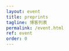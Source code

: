 ```yaml
---
layout: event
title: preprints
tagline: 博客列表
permalink: /event.html
ref: event
order: 0
---
```


[//]: # (所有博客如下：)
